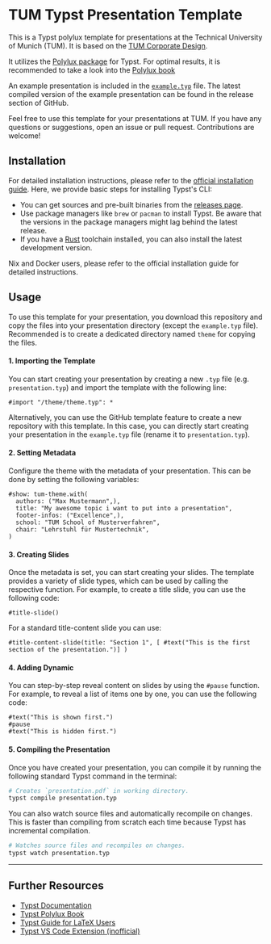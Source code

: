 # TUM Typst Presentation Template

This is a Typst polylux template for presentations at the Technical University of Munich (TUM). It is based on the [TUM Corporate Design](https://www.it.tum.de/en/it/faq/media-production-design/corporate-design/where-can-i-find-templates-for-the-tum-corporate-design/).

It utilizes the [Polylux package](https://github.com/andreasKroepelin/polylux) for Typst. For optimal results, it is recommended to take a look into the [Polylux book](https://polylux.dev/book/polylux.html)

An example presentation is included in the [`example.typ`](./example.typ) file. The latest compiled version of the example presentation can be found in the release section of GitHub.

Feel free to use this template for your presentations at TUM. If you have any questions or suggestions, open an issue or pull request. Contributions are welcome!

## Installation
For detailed installation instructions, please refer to the [official installation guide](https://github.com/typst/typst). Here, we provide basic steps for installing Typst's CLI:

- You can get sources and pre-built binaries from the [releases page](https://github.com/typst/typst/releases).
- Use package managers like `brew` or `pacman` to install Typst. Be aware that the versions in the package managers might lag behind the latest release.
- If you have a [Rust](https://rustup.rs/) toolchain installed, you can also install the latest development version.

Nix and Docker users, please refer to the official installation guide for detailed instructions.


## Usage
To use this template for your presentation, you download this repository and copy the files into your presentation directory (except the `example.typ` file). Recommended is to create a dedicated directory named `theme` for copying the files. 

#### 1. Importing the Template
You can start creating your presentation by creating a new `.typ` file (e.g. `presentation.typ`) and import the template with the following line:
```
#import "/theme/theme.typ": *
```

Alternatively, you can use the GitHub template feature to create a new repository with this template. In this case, you can directly start creating your presentation in the `example.typ` file (rename it to `presentation.typ`).

#### 2. Setting Metadata
Configure the theme with the metadata of your presentation. This can be done by setting the following variables:
```
#show: tum-theme.with(
  authors: ("Max Mustermann",), 
  title: "My awesome topic i want to put into a presentation",
  footer-infos: ("Excellence",),
  school: "TUM School of Musterverfahren",
  chair: "Lehrstuhl für Mustertechnik",
)
```

#### 3. Creating Slides
Once the metadata is set, you can start creating your slides. The template provides a variety of slide types, which can be used by calling the respective function. For example, to create a title slide, you can use the following code:
```
#title-slide()
```
For a standard title-content slide you can use:
```
#title-content-slide(title: "Section 1", [ #text("This is the first section of the presentation.")] )
```

#### 4. Adding Dynamic
You can step-by-step reveal content on slides by using the `#pause` function. For example, to reveal a list of items one by one, you can use the following code:
```
#text("This is shown first.")
#pause
#text("This is hidden first.")
```

#### 5. Compiling the Presentation
Once you have created your presentation, you can compile it by running the following standard Typst command in the terminal:
```sh
# Creates `presentation.pdf` in working directory.
typst compile presentation.typ
```

You can also watch source files and automatically recompile on changes. This is faster than compiling from scratch each time because Typst has incremental compilation.
```sh
# Watches source files and recompiles on changes.
typst watch presentation.typ
```

---
## Further Resources

- [Typst Documentation](https://typst.app/docs/)
- [Typst Polylux Book](https://polylux.dev/book/polylux.html)
- [Typst Guide for LaTeX Users](https://typst.app/docs/guides/guide-for-latex-users/)
- [Typst VS Code Extension (inofficial)](https://marketplace.visualstudio.com/items?itemName=nvarner.typst-lsp)